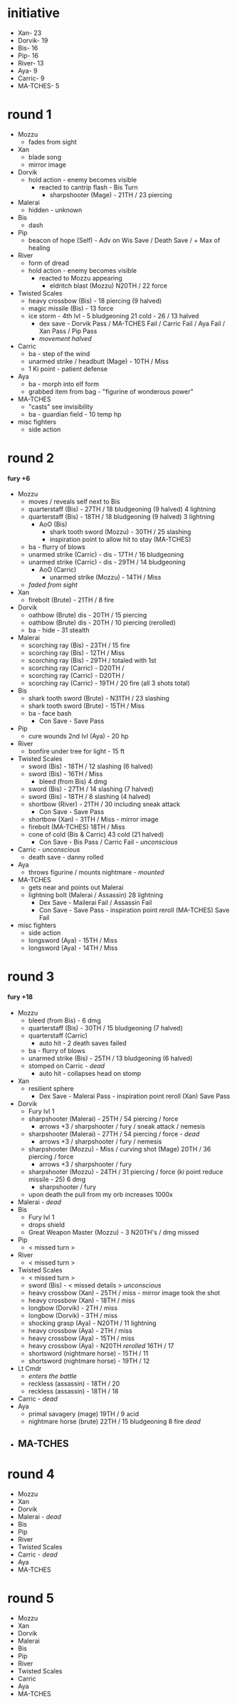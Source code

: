 # initiative 

- Xan- 23
- Dorvik- 19
- Bis- 16
- Pip- 16
- River- 13
- Aya- 9
- Carric- 9
- MA-TCHES- 5


# round 1

- Mozzu
	- fades from sight
- Xan
	- blade song
	- mirror image
- Dorvik
	- hold action - enemy becomes visible
		- reacted to cantrip flash - Bis Turn
			- sharpshooter (Mage) - 21TH / 23 piercing
- Malerai
	- hidden - unknown
- Bis
	- dash
- Pip
	- beacon of hope (Self) - Adv on Wis Save / Death Save / + Max of healing
- River
	- form of dread
	- hold action - enemy becomes visible
		- reacted to Mozzu appearing
			- eldritch blast (Mozzu) N20TH / 22 force
- Twisted Scales 
	- heavy crossbow (Bis) - 18 piercing (9 halved)
	- magic missile (Bis) - 13 force
	- ice storm - 4th lvl - 5 bludgeoning 21 cold - 26 / 13 halved
		- dex save - Dorvik Pass / MA-TCHES Fail / Carric Fail / Aya Fail / Xan Pass / Pip Pass
		- *movement halved*
- Carric
	- ba - step of the wind
	- unarmed strike / headbutt (Mage) - 10TH / Miss
	- 1 Ki point - patient defense 
- Aya
	- ba - morph into elf form
	- grabbed item from bag - "figurine of wonderous power"
- MA-TCHES
	- "casts" see invisibility 
	- ba - guardian field - 10 temp hp
- misc fighters
	- side action

# round 2
#### fury +6

- Mozzu
	- moves / reveals self next to Bis
	- quarterstaff (Bis) - 27TH / 18 bludgeoning (9 halved) 4 lightning 
	- quarterstaff (Bis) - 18TH / 18 bludgeoning (9 halved) 3 lightning
		- AoO (Bis) 
			- shark tooth sword (Mozzu) - 30TH / 25 slashing
			- inspiration point to allow hit to stay (MA-TCHES)
	- ba - flurry of blows
	- unarmed strike (Carric) - dis - 17TH / 16 bludgeoning
	- unarmed strike (Carric) - dis - 29TH / 14 bludgeoning
		- AoO (Carric)
			- unarmed strike (Mozzu) - 14TH / Miss
	- *faded from sight*
- Xan
	- firebolt (Brute) - 21TH / 8 fire
- Dorvik
	- oathbow (Brute) dis - 20TH / 15 piercing
	- oathbow (Brute) dis - 20TH / 10 piercing (rerolled)
	- ba - hide - 31 stealth
- Malerai
	- scorching ray (Bis) - 23TH / 15 fire
	- scorching ray (Bis) - 12TH / Miss
	- scorching ray (Bis) - 29TH / totaled with 1st
	- scorching ray (Carric) - D20TH / 
	- scorching ray (Carric) - D20TH / 
	- scorching ray (Carric) - 19TH / 20 fire (all 3 shots total)
- Bis
	- shark tooth sword (Brute) - N31TH / 23 slashing
	- shark tooth sword (Brute) - 15TH / Miss
	- ba - face bash
		- Con Save - Save Pass
- Pip
	- cure wounds 2nd lvl (Aya) - 20 hp
- River
	- bonfire under tree for light - 15 ft
- Twisted Scales
	- sword (Bis) - 18TH / 12 slashing (6 halved)
	- sword (Bis) - 16TH / Miss
		- bleed (from Bis) 4 dmg
	- sword (Bis) - 27TH / 14 slashing (7 halved)
	- sword (Bis) - 18TH / 8 slashing (4 halved)
	- shortbow (River) - 21TH / 30 including sneak attack
		- Con Save - Save Pass
	- shortbow (Xan) - 31TH / Miss - mirror image
	- firebolt (MA-TCHES) 18TH / Miss
	- cone of cold (Bis & Carric) 43 cold (21 halved)
		- Con Save - Bis Pass / Carric Fail - *unconscious*
- Carric - *unconscious*
	- death save - danny rolled
- Aya
	- throws figurine / mounts nightmare - *mounted*
- MA-TCHES
	- gets near and points out Malerai
	- lightning bolt (Malerai / Assassin) 28 lightning 
		- Dex Save - Mailerai Fail / Assassin Fail
		- Con Save - Save Pass - inspiration point reroll (MA-TCHES) Save Fail 
- misc fighters
	- side action
	- longsword (Aya) - 15TH / Miss
	- longsword (Aya) - 14TH / Miss

# round 3
#### fury +18

- Mozzu
	- bleed (from Bis) - 6 dmg
	- quarterstaff (Bis) - 30TH / 15 bludgeoning (7 halved)
	- quarterstaff (Carric) 
		- auto hit - 2 death saves failed
	- ba - flurry of blows
	- unarmed strike (Bis) - 25TH / 13 bludgeoning (6 halved)
	- stomped on Carric - *dead*
		- auto hit - collapses head on stomp
- Xan
	- resilient sphere
		- Dex Save - Malerai Pass - inspiration point reroll (Xan) Save Pass 
- Dorvik
	- Fury lvl 1
	- sharpshooter (Malerai) - 25TH / 54 piercing / force
		- arrows +3 / sharpshooter / fury / sneak attack / nemesis
	- sharpshooter (Malerai) - 27TH / 54 piercing / force - *dead*
		- arrows +3 / sharpshooter / fury / nemesis
	- sharpshooter (Mozzu) - Miss / curving shot (Mage) 20TH / 36 piercing / force
		- arrows +3 / sharpshooter / fury
	- sharpshooter (Mozzu) - 24TH / 31 piercing / force (ki point reduce missile - 25) 6 dmg
		- sharpshooter / fury
	- upon death the pull from my orb increases 1000x
- Malerai - *dead*
- Bis
	- Fury lvl 1
	- drops shield
	- Great Weapon Master (Mozzu) - 3 N20TH's / dmg missed
- Pip
	- \< missed turn \>
- River
	- \< missed turn \>
- Twisted Scales
	- \< missed turn \>
	- sword (Bis) - \< missed details \> *unconscious*
	- heavy crossbow (Xan) - 25TH / miss - mirror image took the shot
	- heavy crossbow (Xan) - 18TH / miss
	- longbow (Dorvik) - 2TH / miss
	- longbow (Dorvik) - 3TH / miss
	- shocking grasp (Aya) - N20TH / 11 lightning 
	- heavy crossbow (Aya) - 2TH / miss
	- heavy crossbow (Aya) - 15TH / miss
	- heavy crossbow (Aya) - N20TH *rerolled* 16TH / 17
	- shortsword (nightmare horse) - 15TH / 11
	- shortsword (nightmare horse) - 19TH / 12
- Lt Cmdr
	- *enters the battle*
	- reckless (assassin) - 18TH / 20
	- reckless (assassin) - 18TH / 18
- Carric - *dead*
- Aya
	- primal savagery (mage) 19TH / 9 acid
	- nightmare horse (brute) 22TH / 15 bludgeoning 8 fire *dead*
- MA-TCHES
	- 

# round 4

- Mozzu
- Xan
- Dorvik
- Malerai - *dead*
- Bis
- Pip
- River
- Twisted Scales
- Carric - *dead*
- Aya
- MA-TCHES

# round 5

- Mozzu
- Xan
- Dorvik
- Malerai
- Bis
- Pip
- River
- Twisted Scales
- Carric
- Aya
- MA-TCHES